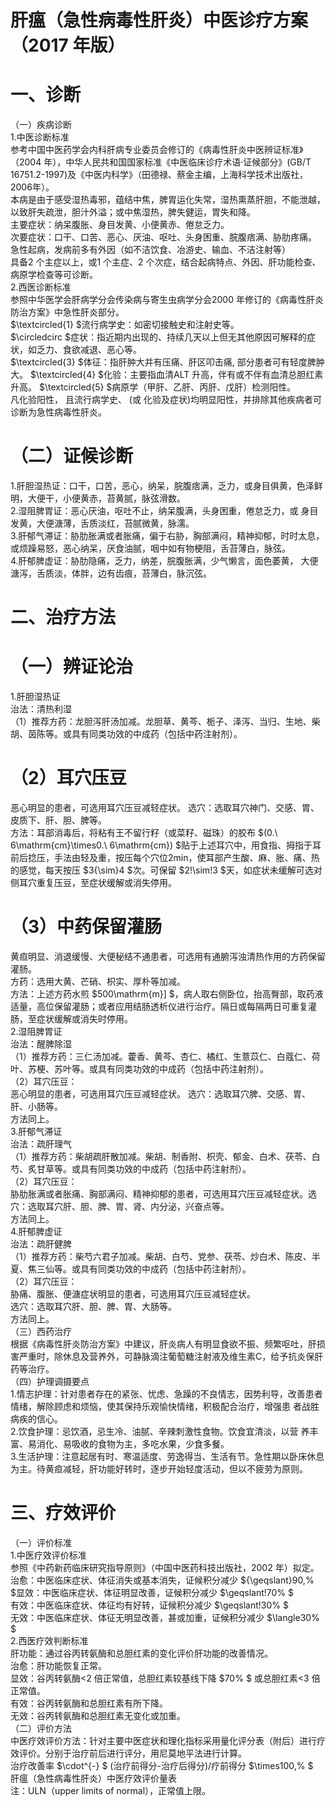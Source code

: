 # 肝瘟（急性病毒性肝炎）中医诊疗方案 （2017 年版）  
# 一、诊断  
（一）疾病诊断  
1.中医诊断标准  
参考中国中医药学会内科肝病专业委员会修订的《病毒性肝炎中医辨证标准》（2004 年），中华人民共和国国家标准《中医临床诊疗术语·证候部分》(GB/T 16751.2-1997)及《中医内科学》（田德禄、蔡金主编，上海科学技术出版社，2006年）。  
本病是由于感受湿热毒邪，蕴结中焦，脾胃运化失常，湿热熏蒸肝胆，不能泄越，以致肝失疏泄，胆汁外溢；或中焦湿热，脾失健运，胃失和降。  
主要症状：纳呆腹胀、身目发黄、小便黄赤、倦怠乏力。  
次要症状：口干、口苦、恶心、厌油、呕吐、头身困重、脘腹痞满、胁肋疼痛。  
急性起病，发病前多有外因（如不洁饮食、冶游史、输血、不洁注射等）  
具备2 个主症以上，或1 个主症、2 个次症，结合起病特点、外因、肝功能检查、病原学检查等可诊断。  
2.西医诊断标准  
参照中华医学会肝病学分会传染病与寄生虫病学分会2000 年修订的《病毒性肝炎防治方案》中急性肝炎部分。  
$\textcircled{1} $流行病学史：如密切接触史和注射史等。  
$\circledcirc $症状：指近期内出现的、持续几天以上但无其他原因可解释的症状，如乏力、食欲减退、恶心等。  
$\textcircled{3} $体征：指肝肿大并有压痛、肝区叩击痛, 部分患者可有轻度脾肿大。 $\textcircled{4} $化验：主要指血清ALT 升高，伴有或不伴有血清总胆红素升高。 $\textcircled{5} $病原学（甲肝、乙肝、丙肝、戊肝）检测阳性。  
凡化验阳性， 且流行病学史、 (或 化验及症状)均明显阳性，并排除其他疾病者可诊断为急性病毒性肝炎。  
# （二）证候诊断  
1.肝胆湿热证：口干，口苦，恶心，纳呆，脘腹痞满，乏力，或身目俱黄，色泽鲜明，大便干，小便黄赤，苔黄腻，脉弦滑数。  
2.湿阻脾胃证：恶心厌油，呕吐不止，纳呆腹满，头身困重，倦怠乏力，或 身目发黄，大便溏薄，舌质淡红，苔腻微黄，脉濡。  
3.肝郁气滞证：胁肋胀满或者胀痛，偏于右胁，胸部满闷，精神抑郁，时时太息，或烦躁易怒，恶心纳呆，厌食油腻，咽中如有物梗阻，舌苔薄白，脉弦。  
4.肝郁脾虚证：胁肋隐痛，乏力，纳差，脘腹胀满，少气懒言，面色萎黄， 大便溏泻，舌质淡，体胖，边有齿痕，苔薄白，脉沉弦。  
# 二、治疗方法  
# （一）辨证论治  
1.肝胆湿热证  
治法：清热利湿  
（1）推荐方药：龙胆泻肝汤加减。龙胆草、黄芩、栀子、泽泻、当归、生地、柴胡、茵陈等。或具有同类功效的中成药（包括中药注射剂）。  
#  （2）耳穴压豆  
恶心明显的患者，可选用耳穴压豆减轻症状。 选穴：选取耳穴神门、交感、胃、皮质下、肝、胆、脾等。  
方法：耳部消毒后，将粘有王不留行籽（或菜籽、磁珠）的胶布 $(0.\ 6\mathrm{cm}\times0.\ 6\mathrm{cm}) $贴于上述耳穴中，用食指、拇指于耳前后捻压，手法由轻及重，按压每个穴位2min，使耳部产生酸、麻、胀、痛、热的感觉，每天按压 $3{\sim}4 $次。可保留 $2\!\sim\!3 $天，如症状未缓解可选对侧耳穴重复压豆，至症状缓解或消失停用。  
# （3）中药保留灌肠  
黄疸明显、消退缓慢、大便秘结不通患者，可选用有通腑泻浊清热作用的方药保留灌肠。  
方药：选用大黄、芒硝、枳实、厚朴等加减。  
方法：上述方药水煎 $500\mathrm{m}] $，病人取右侧卧位，抬高臀部，取药液适量，高位保留灌肠；或者应用结肠透析仪进行治疗。隔日或每隔两日可重复灌肠，至症状缓解或消失时停用。  
2.湿阻脾胃证  
治法：醒脾除湿  
（1）推荐方药：三仁汤加减。藿香、黄芩、杏仁、橘红、生薏苡仁、白蔻仁、荷叶、苏梗、苏叶等。或具有同类功效的中成药（包括中药注射剂）。  
（2）耳穴压豆：  
恶心明显的患者，可选用耳穴压豆减轻症状。 选穴：选取耳穴脾、交感、胃、肝、小肠等。  
方法同上。  
3.肝郁气滞证  
治法：疏肝理气  
（1）推荐方药：柴胡疏肝散加减。柴胡、制香附、枳壳、郁金、白术、茯苓、白芍、炙甘草等。或具有同类功效的中成药（包括中药注射剂）。  
（2）耳穴压豆：  
胁肋胀满或者胀痛、胸部满闷、精神抑郁的患者，可选用耳穴压豆减轻症状。选穴：选取耳穴肝、胆、脾、胃、肾、内分泌，兴奋点等。  
方法同上。  
4.肝郁脾虚证  
治法：疏肝健脾  
（1）推荐方药：柴芍六君子加减。柴胡、白芍、党参、茯苓、炒白术、陈皮、半夏、焦三仙等。或具有同类功效的中成药（包括中药注射剂）。  
（2）耳穴压豆：  
胁痛、腹胀、便溏症状明显的患者，可选用耳穴压豆减轻症状。  
选穴：选取耳穴肝、胆、脾、胃、大肠等。  
方法同上。  
（三）西药治疗  
根据《病毒性肝炎防治方案》中建议，肝炎病人有明显食欲不振、频繁呕吐，肝损害严重时，除休息及营养外，可静脉滴注葡萄糖注射液及维生素C，给予抗炎保肝药等治疗。  
（四）护理调摄要点  
1.情志护理：针对患者存在的紧张、忧虑、急躁的不良情志，因势利导，改善患者情绪，解除顾虑和烦恼，使其保持乐观愉快情绪，积极配合治疗，增强患 者战胜病疾的信心。  
2.饮食护理：忌饮酒，忌生冷、油腻、辛辣刺激性食物。饮食宜清淡，以营 养丰富、易消化、易吸收的食物为主，多吃水果，少食多餐。  
3.生活护理：注意起居有时、寒温适度、劳逸得当、生活有节。急性期以卧床休息为主。待黄疸减轻，肝功能好转时，逐步开始轻度活动，但以不疲劳为原则。  
# 三、疗效评价  
（一）评价标准  
1.中医疗效评价标准  
参照《中药新药临床研究指导原则》（中国中医药科技出版社，2002 年）拟定。  
治愈：中医临床症状、体征消失或基本消失，证候积分减少 ${\geqslant}90\,\% $显效：中医临床症状、体征明显改善，证候积分减少 $\geqslant\!70\% $  
有效：中医临床症状、体征均有好转，证候积分减少 $\geqslant\!30\% $  
无效：中医临床症状、体征无明显改善，甚或加重，证候积分减少 $\langle30\% $  
2.西医疗效判断标准  
肝功能：通过谷丙转氨酶和总胆红素的变化评价肝功能的改善情况。  
治愈：肝功能恢复正常。  
显效：谷丙转氨酶<2 倍正常值，总胆红素较基线下降 $70\% $ 或总胆红素<3 倍 正常值。  
有效：谷丙转氨酶和总胆红素有所下降。  
无效：谷丙转氨酶和总胆红素无变化或加重。  
（二）评价方法  
中医疗效评价方法：针对主要中医症状和理化指标采用量化评分表（附后）进行疗效评价。分别于治疗前后进行评分，用尼莫地平法进行计算。  
治疗改善率 $\cdot^{-} $ (治疗前得分-治疗后得分)/疗前得分 $\times100\,\% $  
肝瘟（急性病毒性肝炎）中医疗效评价量表  
注：ULN（upper limits of normal），正常值上限。  
